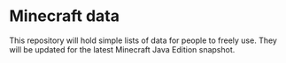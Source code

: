 # Minecraft data

This repository will hold simple lists of data for people to freely use. They will be updated for the latest Minecraft Java Edition snapshot.
